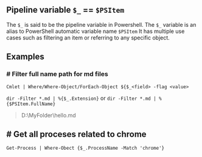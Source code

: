 ## Pipeline variable `$_` == `$PSItem`
The `$_` is said to be the pipeline variable in Powershell.
The `$_` variable is an alias to PowerShell automatic variable name `$PSItem`
It has multiple use cases such as filtering an item or referring to any specific object.

## Examples
### # Filter full name path for md files
`Cmlet | Where/Where-Object/ForEach-Object ${$_<field> -flag <value>`

`dir -Filter *.md | %{$_.Extension}`
or
`dir -Filter *.md | %{$PSItem.FullName}`

> D:\MyFolder\hello.md

## # Get all proceses related to chrome

```
Get-Process | Where-Obect {$_.ProcessName -Match 'chrome'}
```
